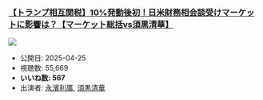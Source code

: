 ### [【トランプ相互関税】10%発動後初！日米財務相会談受けマーケットに影響は？【マーケット総括vs須黒清華】](https://www.youtube.com/watch?v=f7aI2XWDKVg)
[![](https://img.youtube.com/vi/f7aI2XWDKVg/sddefault.jpg)](https://www.youtube.com/watch?v=f7aI2XWDKVg)
-   公開日: 2025-04-25
-   視聴数: 55,669
-   **いいね数: 567**
-   出演者: [永濱利廣](/rehacq_fan/people/永濱利廣 "wikilink"), [須黒清華](/rehacq_fan/people/須黒清華 "wikilink")
